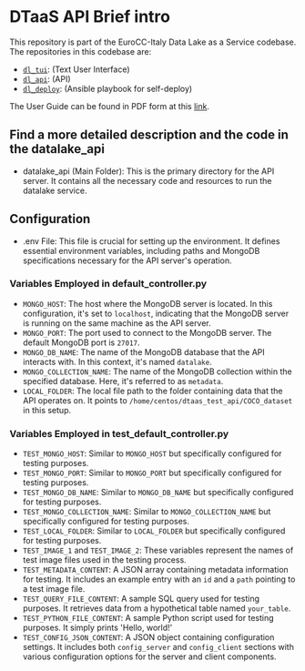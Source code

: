 # DTaaS API Brief intro

This repository is part of the EuroCC-Italy Data Lake as a Service codebase. The repositories in this codebase are:

- [`dl_tui`](https://github.com/Eurocc-Italy/dl_tui): (Text User Interface)
- [`dl_api`](https://github.com/Eurocc-Italy/dl_api): (API)
- [`dl_deploy`](https://github.com/Eurocc-Italy/dl_deploy): (Ansible playbook for self-deploy)

The User Guide can be found in PDF form at this [link](https://github.com/Eurocc-Italy/dl_deploy/blob/main/Data_Lake_Ready_To_Use_V1.0.pdf).

## Find a more detailed description and the code in the datalake_api

- datalake_api (Main Folder): This is the primary directory for the API server. It contains all the necessary code and resources to run the datalake service.

## Configuration

- .env File: This file is crucial for setting up the environment. It defines essential environment variables, including paths and MongoDB specifications necessary for the API server's operation.

### Variables Employed in default_controller.py

- `MONGO_HOST`: The host where the MongoDB server is located. In this configuration, it's set to `localhost`, indicating that the MongoDB server is running on the same machine as the API server.
- `MONGO_PORT`: The port used to connect to the MongoDB server. The default MongoDB port is `27017`.
- `MONGO_DB_NAME`: The name of the MongoDB database that the API interacts with. In this context, it's named `datalake`.
- `MONGO_COLLECTION_NAME`: The name of the MongoDB collection within the specified database. Here, it's referred to as `metadata`.
- `LOCAL_FOLDER`: The local file path to the folder containing data that the API operates on. It points to `/home/centos/dtaas_test_api/COCO_dataset` in this setup.

### Variables Employed in test_default_controller.py

- `TEST_MONGO_HOST`: Similar to `MONGO_HOST` but specifically configured for testing purposes.
- `TEST_MONGO_PORT`: Similar to `MONGO_PORT` but specifically configured for testing purposes.
- `TEST_MONGO_DB_NAME`: Similar to `MONGO_DB_NAME` but specifically configured for testing purposes.
- `TEST_MONGO_COLLECTION_NAME`: Similar to `MONGO_COLLECTION_NAME` but specifically configured for testing purposes.
- `TEST_LOCAL_FOLDER`: Similar to `LOCAL_FOLDER` but specifically configured for testing purposes.
- `TEST_IMAGE_1` and `TEST_IMAGE_2`: These variables represent the names of test image files used in the testing process.
- `TEST_METADATA_CONTENT`: A JSON array containing metadata information for testing. It includes an example entry with an `id` and a `path` pointing to a test image file.
- `TEST_QUERY_FILE_CONTENT`: A sample SQL query used for testing purposes. It retrieves data from a hypothetical table named `your_table`.
- `TEST_PYTHON_FILE_CONTENT`: A sample Python script used for testing purposes. It simply prints 'Hello, world!'
- `TEST_CONFIG_JSON_CONTENT`: A JSON object containing configuration settings. It includes both `config_server` and `config_client` sections with various configuration options for the server and client components.
